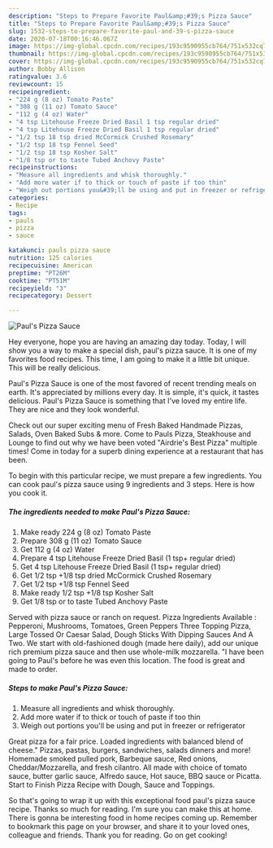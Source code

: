 ```yaml
---
description: "Steps to Prepare Favorite Paul&amp;#39;s Pizza Sauce"
title: "Steps to Prepare Favorite Paul&amp;#39;s Pizza Sauce"
slug: 1532-steps-to-prepare-favorite-paul-and-39-s-pizza-sauce
date: 2020-07-18T00:16:46.067Z
image: https://img-global.cpcdn.com/recipes/193c9590955cb764/751x532cq70/pauls-pizza-sauce-recipe-main-photo.jpg
thumbnail: https://img-global.cpcdn.com/recipes/193c9590955cb764/751x532cq70/pauls-pizza-sauce-recipe-main-photo.jpg
cover: https://img-global.cpcdn.com/recipes/193c9590955cb764/751x532cq70/pauls-pizza-sauce-recipe-main-photo.jpg
author: Bobby Allison
ratingvalue: 3.6
reviewcount: 15
recipeingredient:
- "224 g (8 oz) Tomato Paste"
- "308 g (11 oz) Tomato Sauce"
- "112 g (4 oz) Water"
- "4 tsp Litehouse Freeze Dried Basil 1 tsp regular dried"
- "4 tsp Litehouse Freeze Dried Basil 1 tsp regular dried"
- "1/2 tsp 18 tsp dried McCormick Crushed Rosemary"
- "1/2 tsp 18 tsp Fennel Seed"
- "1/2 tsp 18 tsp Kosher Salt"
- "1/8 tsp or to taste Tubed Anchovy Paste"
recipeinstructions:
- "Measure all ingredients and whisk thoroughly."
- "Add more water if to thick or touch of paste if too thin"
- "Weigh out portions you&#39;ll be using and put in freezer or refrigerator"
categories:
- Recipe
tags:
- pauls
- pizza
- sauce

katakunci: pauls pizza sauce 
nutrition: 125 calories
recipecuisine: American
preptime: "PT26M"
cooktime: "PT51M"
recipeyield: "3"
recipecategory: Dessert

---
```



![Paul&#39;s Pizza Sauce](https://img-global.cpcdn.com/recipes/193c9590955cb764/751x532cq70/pauls-pizza-sauce-recipe-main-photo.jpg)

Hey everyone, hope you are having an amazing day today. Today, I will show you a way to make a special dish, paul&#39;s pizza sauce. It is one of my favorites food recipes. This time, I am going to make it a little bit unique. This will be really delicious.

Paul&#39;s Pizza Sauce is one of the most favored of recent trending meals on earth. It's appreciated by millions every day. It is simple, it's quick, it tastes delicious. Paul&#39;s Pizza Sauce is something that I've loved my entire life. They are nice and they look wonderful.

Check out our super exciting menu of Fresh Baked Handmade Pizzas, Salads, Oven Baked Subs &amp; more. Come to Pauls Pizza, Steakhouse and Lounge to find out why we have been voted &#34;Airdrie&#39;s Best Pizza&#34; multiple times! Come in today for a superb dining experience at a restaurant that has been.


To begin with this particular recipe, we must prepare a few ingredients. You can cook paul&#39;s pizza sauce using 9 ingredients and 3 steps. Here is how you cook it.

<!--inarticleads1-->

##### The ingredients needed to make Paul&#39;s Pizza Sauce:

1. Make ready 224 g (8 oz) Tomato Paste
1. Prepare 308 g (11 oz) Tomato Sauce
1. Get 112 g (4 oz) Water
1. Prepare 4 tsp Litehouse Freeze Dried Basil (1 tsp+ regular dried)
1. Get 4 tsp Litehouse Freeze Dried Basil (1 tsp+ regular dried)
1. Get 1/2 tsp +1/8 tsp dried McCormick Crushed Rosemary
1. Get 1/2 tsp +1/8 tsp Fennel Seed
1. Make ready 1/2 tsp +1/8 tsp Kosher Salt
1. Get 1/8 tsp or to taste Tubed Anchovy Paste


Served with pizza sauce or ranch on request. Pizza Ingredients Available : Pepperoni, Mushrooms, Tomatoes, Green Peppers Three Topping Pizza, Large Tossed Or Caesar Salad, Dough Sticks With Dipping Sauces And A Two. We start with old-fashioned dough (made here daily), add our unique rich premium pizza sauce and then use whole-milk mozzarella. &#34;I have been going to Paul&#39;s before he was even this location. The food is great and made to order. 

<!--inarticleads2-->

##### Steps to make Paul&#39;s Pizza Sauce:

1. Measure all ingredients and whisk thoroughly.
1. Add more water if to thick or touch of paste if too thin
1. Weigh out portions you&#39;ll be using and put in freezer or refrigerator


Great pizza for a fair price. Loaded ingredients with balanced blend of cheese.&#34; Pizzas, pastas, burgers, sandwiches, salads dinners and more! Homemade smoked pulled pork, Barbeque sauce, Red onions, Cheddar/Mozzarella, and fresh cilantro. All made with choice of tomato sauce, butter garlic sauce, Alfredo sauce, Hot sauce, BBQ sauce or Picatta. Start to Finish Pizza Recipe with Dough, Sauce and Toppings. 

So that's going to wrap it up with this exceptional food paul&#39;s pizza sauce recipe. Thanks so much for reading. I'm sure you can make this at home. There is gonna be interesting food in home recipes coming up. Remember to bookmark this page on your browser, and share it to your loved ones, colleague and friends. Thank you for reading. Go on get cooking!
